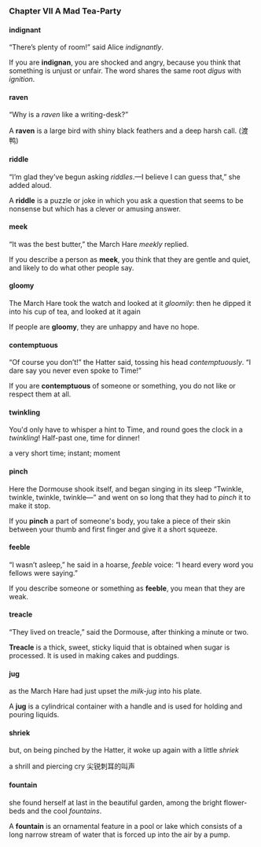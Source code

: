 ### Chapter VII A Mad Tea-Party

#### indignant
“There’s plenty of room!” said Alice _indignantly_.

If you are **indignan**, you are shocked and angry, because you think that something is unjust or unfair. The word shares the same root _digus_ with _ignition_.

#### raven
“Why is a _raven_ like a writing-desk?” 

A **raven** is a large bird with shiny black feathers and a deep harsh call. (渡鸭)

#### riddle
“I’m glad they’ve begun asking _riddles_.—I believe I can guess that,” she added aloud. 

A **riddle** is a puzzle or joke in which you ask a question that seems to be nonsense but which has a clever or amusing answer. 

#### meek
“It was the best butter,” the March Hare _meekly_ replied.

If you describe a person as **meek**, you think that they are gentle and quiet, and likely to do what other people say. 

#### gloomy
The March Hare took the watch and looked at it _gloomily_: then he dipped it into his cup of tea, and looked at it again

If people are **gloomy**, they are unhappy and have no hope. 

#### contemptuous
“Of course you don’t!” the Hatter said, tossing his head _contemptuously_. “I dare say you never even spoke to Time!”

If you are **contemptuous** of someone or something, you do not like or respect them at all. 
 
#### twinkling
You'd only have to whisper a hint to Time, and round goes the clock in a _twinkling_! Half-past one, time for dinner!

a very short time; instant; moment

#### pinch
Here the Dormouse shook itself, and began singing in its sleep “Twinkle, twinkle, twinkle, twinkle—” and went on so long that they had to _pinch_ it to make it stop. 

If you **pinch** a part of someone's body, you take a piece of their skin between your thumb and first finger and give it a short squeeze. 

#### feeble
“I wasn’t asleep,” he said in a hoarse, _feeble_ voice: “I heard every word you fellows were saying.” 

If you describe someone or something as **feeble**, you mean that they are weak. 

#### treacle
“They lived on treacle,” said the Dormouse, after thinking a minute or two. 

**Treacle** is a thick, sweet, sticky liquid that is obtained when sugar is processed. It is used in making cakes and puddings. 

#### jug
as the March Hare had just upset the _milk-jug_ into his plate.

A **jug** is a cylindrical container with a handle and is used for holding and pouring liquids. 

#### shriek
but, on being pinched by the Hatter, it woke up again with a little _shriek_

a shrill and piercing cry 尖锐刺耳的叫声

#### fountain
she found herself at last in the beautiful garden, among the bright flower-beds and the cool _fountains_.

A **fountain** is an ornamental feature in a pool or lake which consists of a long narrow stream of water that is forced up into the air by a pump.
